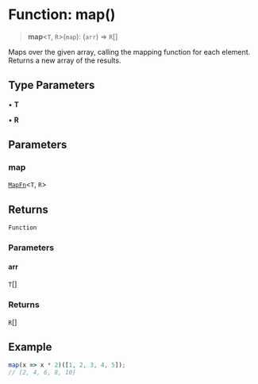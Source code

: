 # Function: map()

> **map**\<`T`, `R`\>(`map`): (`arr`) => `R`[]

Maps over the given array, calling the mapping function for each element.
Returns a new array of the results.

## Type Parameters

• **T**

• **R**

## Parameters

### map

[`MapFn`](../type-aliases/MapFn.md)\<`T`, `R`\>

## Returns

`Function`

### Parameters

#### arr

`T`[]

### Returns

`R`[]

## Example

```ts
map(x => x * 2)([1, 2, 3, 4, 5]);
// [2, 4, 6, 8, 10]
```
